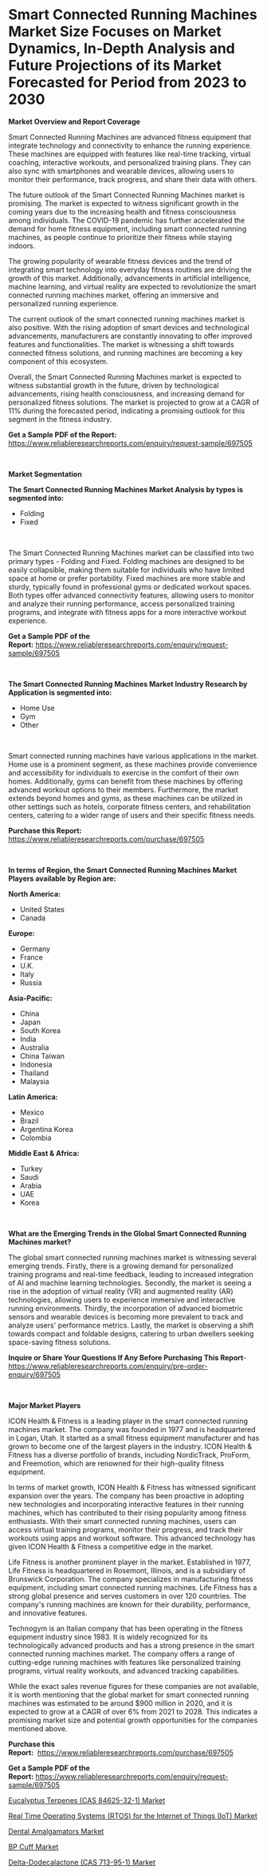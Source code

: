 <p><h1>Smart Connected Running Machines Market Size Focuses on Market Dynamics, In-Depth Analysis and Future Projections of its Market Forecasted for Period from 2023 to 2030</h1></p><p><strong>Market Overview and Report Coverage</strong></p>
<p><p>Smart Connected Running Machines are advanced fitness equipment that integrate technology and connectivity to enhance the running experience. These machines are equipped with features like real-time tracking, virtual coaching, interactive workouts, and personalized training plans. They can also sync with smartphones and wearable devices, allowing users to monitor their performance, track progress, and share their data with others.</p><p>The future outlook of the Smart Connected Running Machines market is promising. The market is expected to witness significant growth in the coming years due to the increasing health and fitness consciousness among individuals. The COVID-19 pandemic has further accelerated the demand for home fitness equipment, including smart connected running machines, as people continue to prioritize their fitness while staying indoors.</p><p>The growing popularity of wearable fitness devices and the trend of integrating smart technology into everyday fitness routines are driving the growth of this market. Additionally, advancements in artificial intelligence, machine learning, and virtual reality are expected to revolutionize the smart connected running machines market, offering an immersive and personalized running experience.</p><p>The current outlook of the smart connected running machines market is also positive. With the rising adoption of smart devices and technological advancements, manufacturers are constantly innovating to offer improved features and functionalities. The market is witnessing a shift towards connected fitness solutions, and running machines are becoming a key component of this ecosystem.</p><p>Overall, the Smart Connected Running Machines market is expected to witness substantial growth in the future, driven by technological advancements, rising health consciousness, and increasing demand for personalized fitness solutions. The market is projected to grow at a CAGR of 11% during the forecasted period, indicating a promising outlook for this segment in the fitness industry.</p></p>
<p><strong>Get a Sample PDF of the Report:</strong> <a href="https://www.reliableresearchreports.com/enquiry/request-sample/697505">https://www.reliableresearchreports.com/enquiry/request-sample/697505</a></p>
<p>&nbsp;</p>
<p><strong>Market Segmentation</strong></p>
<p><strong>The Smart Connected Running Machines Market Analysis by types is segmented into:</strong></p>
<p><ul><li>Folding</li><li>Fixed</li></ul></p>
<p>&nbsp;</p>
<p><p>The Smart Connected Running Machines market can be classified into two primary types - Folding and Fixed. Folding machines are designed to be easily collapsible, making them suitable for individuals who have limited space at home or prefer portability. Fixed machines are more stable and sturdy, typically found in professional gyms or dedicated workout spaces. Both types offer advanced connectivity features, allowing users to monitor and analyze their running performance, access personalized training programs, and integrate with fitness apps for a more interactive workout experience.</p></p>
<p><strong>Get a Sample PDF of the Report:</strong>&nbsp;<a href="https://www.reliableresearchreports.com/enquiry/request-sample/697505">https://www.reliableresearchreports.com/enquiry/request-sample/697505</a></p>
<p>&nbsp;</p>
<p><strong>The Smart Connected Running Machines Market Industry Research by Application is segmented into:</strong></p>
<p><ul><li>Home Use</li><li>Gym</li><li>Other</li></ul></p>
<p>&nbsp;</p>
<p><p>Smart connected running machines have various applications in the market. Home use is a prominent segment, as these machines provide convenience and accessibility for individuals to exercise in the comfort of their own homes. Additionally, gyms can benefit from these machines by offering advanced workout options to their members. Furthermore, the market extends beyond homes and gyms, as these machines can be utilized in other settings such as hotels, corporate fitness centers, and rehabilitation centers, catering to a wider range of users and their specific fitness needs.</p></p>
<p><strong>Purchase this Report:</strong>&nbsp; <a href="https://www.reliableresearchreports.com/purchase/697505">https://www.reliableresearchreports.com/purchase/697505</a></p>
<p>&nbsp;</p>
<p><strong>In terms of Region, the Smart Connected Running Machines Market Players available by Region are:</strong></p>
<p>
    <p> <strong> North America: </strong>
        <ul>
            <li>United States</li>
            <li>Canada</li>
        </ul>
        </p> 
    <p> <strong> Europe: </strong>
        <ul>
            <li>Germany</li>
            <li>France</li>
            <li>U.K.</li>
            <li>Italy</li>
            <li>Russia</li>
        </ul>
        </p> 
    <p> <strong> Asia-Pacific: </strong>
        <ul>
            <li>China</li>
            <li>Japan</li>
            <li>South Korea</li>
            <li>India</li>
            <li>Australia</li>
            <li>China Taiwan</li>
            <li>Indonesia</li>
            <li>Thailand</li>
            <li>Malaysia</li>
        </ul>
        </p> 
    <p> <strong> Latin America: </strong>
        <ul>
            <li>Mexico</li>
            <li>Brazil</li>
            <li>Argentina Korea</li>
            <li>Colombia</li>
        </ul>
        </p> 
    <p> <strong> Middle East & Africa: </strong>
        <ul>
            <li>Turkey</li>
            <li>Saudi</li>
            <li>Arabia</li>
            <li>UAE</li>
            <li>Korea</li>
        </ul>
    </p>
    </p>
<p>&nbsp;</p>
<p><strong>What are the Emerging Trends in the Global Smart Connected Running Machines market?</strong></p>
<p><p>The global smart connected running machines market is witnessing several emerging trends. Firstly, there is a growing demand for personalized training programs and real-time feedback, leading to increased integration of AI and machine learning technologies. Secondly, the market is seeing a rise in the adoption of virtual reality (VR) and augmented reality (AR) technologies, allowing users to experience immersive and interactive running environments. Thirdly, the incorporation of advanced biometric sensors and wearable devices is becoming more prevalent to track and analyze users' performance metrics. Lastly, the market is observing a shift towards compact and foldable designs, catering to urban dwellers seeking space-saving fitness solutions.</p></p>
<p><strong>Inquire or Share Your Questions If Any Before Purchasing This Report</strong>- <a href="https://www.reliableresearchreports.com/enquiry/pre-order-enquiry/697505">https://www.reliableresearchreports.com/enquiry/pre-order-enquiry/697505</a></p>
<p>&nbsp;</p>
<p><strong>Major Market Players</strong></p>
<p><p>ICON Health & Fitness is a leading player in the smart connected running machines market. The company was founded in 1977 and is headquartered in Logan, Utah. It started as a small fitness equipment manufacturer and has grown to become one of the largest players in the industry. ICON Health & Fitness has a diverse portfolio of brands, including NordicTrack, ProForm, and Freemotion, which are renowned for their high-quality fitness equipment.</p><p>In terms of market growth, ICON Health & Fitness has witnessed significant expansion over the years. The company has been proactive in adopting new technologies and incorporating interactive features in their running machines, which has contributed to their rising popularity among fitness enthusiasts. With their smart connected running machines, users can access virtual training programs, monitor their progress, and track their workouts using apps and workout software. This advanced technology has given ICON Health & Fitness a competitive edge in the market.</p><p>Life Fitness is another prominent player in the market. Established in 1977, Life Fitness is headquartered in Rosemont, Illinois, and is a subsidiary of Brunswick Corporation. The company specializes in manufacturing fitness equipment, including smart connected running machines. Life Fitness has a strong global presence and serves customers in over 120 countries. The company's running machines are known for their durability, performance, and innovative features.</p><p>Technogym is an Italian company that has been operating in the fitness equipment industry since 1983. It is widely recognized for its technologically advanced products and has a strong presence in the smart connected running machines market. The company offers a range of cutting-edge running machines with features like personalized training programs, virtual reality workouts, and advanced tracking capabilities.</p><p>While the exact sales revenue figures for these companies are not available, it is worth mentioning that the global market for smart connected running machines was estimated to be around $900 million in 2020, and it is expected to grow at a CAGR of over 6% from 2021 to 2028. This indicates a promising market size and potential growth opportunities for the companies mentioned above.</p></p>
<p><strong>Purchase this Report:</strong>&nbsp;&nbsp;<a href="https://www.reliableresearchreports.com/purchase/697505">https://www.reliableresearchreports.com/purchase/697505</a></p>
<p></p>
<p><strong>Get a Sample PDF of the Report:</strong>&nbsp;<a href="https://www.reliableresearchreports.com/enquiry/request-sample/697505">https://www.reliableresearchreports.com/enquiry/request-sample/697505</a></p>
<p><p><a href="https://www.linkedin.com/pulse/decoding-eucalyptus-terpenes-cas-84625-32-1-market-deep-dive/">Eucalyptus Terpenes (CAS 84625-32-1) Market</a></p><p><a href="https://github.com/provorikovar/Market-Research-Report-List-1/blob/main/real-time-operating-systems-rtos-for-the-internet-of-things-iot-market.md">Real Time Operating Systems (RTOS) for the Internet of Things (IoT) Market</a></p><p><a href="https://medium.com/@laurenbrown1918/dental-amalgamators-market-size-cagr-trends-2024-2030-2480f39e69df">Dental Amalgamators Market</a></p><p><a href="https://medium.com/@christinascott1938/bp-cuff-market-size-cagr-trends-2024-2030-ff51f80ec4bc">BP Cuff Market</a></p><p><a href="https://www.linkedin.com/pulse/delta-dodecalactone-cas-713-95-1-market-size-growth-forecast/">Delta-Dodecalactone (CAS 713-95-1) Market</a></p></p>